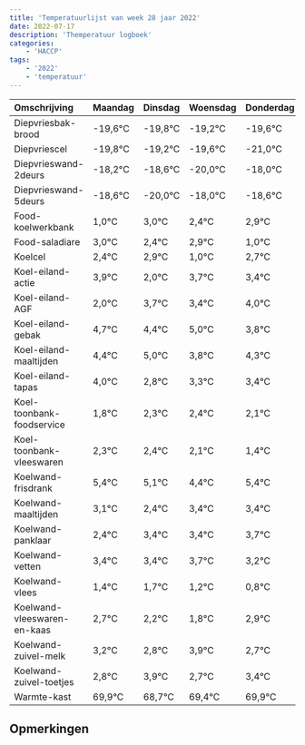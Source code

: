 ```yaml
---
title: 'Temperatuurlijst van week 28 jaar 2022'
date: 2022-07-17
description: 'Themperatuur logboek'
categories:
    - 'HACCP'
tags:
    - '2022'
    - 'temperatuur'
---
```

|Omschrijving|Maandag|Dinsdag|Woensdag|Donderdag|Vrijdag|Zaterdag|Zondag|
|:---|:---|:---|:---|:---|:---|:---|:---|
|Diepvriesbak-brood|-19,6°C|-19,8°C|-19,2°C|-19,6°C|-21,0°C|-19,0°C|-19,6°C|
|Diepvriescel|-19,8°C|-19,2°C|-19,6°C|-21,0°C|-19,0°C|-19,6°C|-19,1°C|
|Diepvrieswand-2deurs|-18,2°C|-18,6°C|-20,0°C|-18,0°C|-18,6°C|-18,1°C|-20,0°C|
|Diepvrieswand-5deurs|-18,6°C|-20,0°C|-18,0°C|-18,6°C|-18,1°C|-20,0°C|-18,3°C|
|Food-koelwerkbank|1,0°C|3,0°C|2,4°C|2,9°C|1,0°C|2,7°C|2,4°C|
|Food-saladiare|3,0°C|2,4°C|2,9°C|1,0°C|2,7°C|2,4°C|3,0°C|
|Koelcel|2,4°C|2,9°C|1,0°C|2,7°C|2,4°C|3,0°C|1,8°C|
|Koel-eiland-actie|3,9°C|2,0°C|3,7°C|3,4°C|4,0°C|2,8°C|3,3°C|
|Koel-eiland-AGF|2,0°C|3,7°C|3,4°C|4,0°C|2,8°C|3,3°C|3,4°C|
|Koel-eiland-gebak|4,7°C|4,4°C|5,0°C|3,8°C|4,3°C|4,4°C|4,1°C|
|Koel-eiland-maaltijden|4,4°C|5,0°C|3,8°C|4,3°C|4,4°C|4,1°C|3,4°C|
|Koel-eiland-tapas|4,0°C|2,8°C|3,3°C|3,4°C|3,1°C|2,4°C|3,4°C|
|Koel-toonbank-foodservice|1,8°C|2,3°C|2,4°C|2,1°C|1,4°C|2,4°C|2,4°C|
|Koel-toonbank-vleeswaren|2,3°C|2,4°C|2,1°C|1,4°C|2,4°C|2,4°C|2,7°C|
|Koelwand-frisdrank|5,4°C|5,1°C|4,4°C|5,4°C|5,4°C|5,7°C|5,2°C|
|Koelwand-maaltijden|3,1°C|2,4°C|3,4°C|3,4°C|3,7°C|3,2°C|2,8°C|
|Koelwand-panklaar|2,4°C|3,4°C|3,4°C|3,7°C|3,2°C|2,8°C|3,9°C|
|Koelwand-vetten|3,4°C|3,4°C|3,7°C|3,2°C|2,8°C|3,9°C|2,7°C|
|Koelwand-vlees|1,4°C|1,7°C|1,2°C|0,8°C|1,9°C|0,7°C|1,4°C|
|Koelwand-vleeswaren-en-kaas|2,7°C|2,2°C|1,8°C|2,9°C|1,7°C|2,4°C|2,9°C|
|Koelwand-zuivel-melk|3,2°C|2,8°C|3,9°C|2,7°C|3,4°C|3,9°C|4,0°C|
|Koelwand-zuivel-toetjes|2,8°C|3,9°C|2,7°C|3,4°C|3,9°C|4,0°C|4,0°C|
|Warmte-kast|69,9°C|68,7°C|69,4°C|69,9°C|70,0°C|70,0°C|69,8°C|

## Opmerkingen


